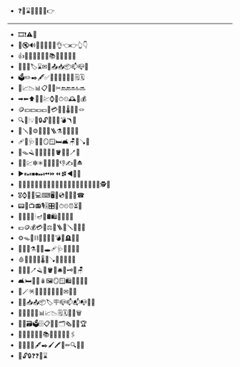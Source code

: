 - ❓💼⌛🔔📣📢📘👉
- ---
- 🎞️❗⚠️🐛
- 🔔🔇🔊📢📣🔔🔕🤚👌👈👉👆👇
- 👍📔📕📖📗📘📙📚📓📒📃📜📄
- 📰📑🔖🏷⌛✉📩📤📥📦📫📪📮
- 🗳✏✒🖋✅📝💼📁📂📅📆🗒🗓
- 📇📈📉📊📋❎📏✂🔚🔙🔛🔝🔜
- ➡⬅⬆🔼🔽💹⌚⏰⏱⏲🕰🧮💰
- 🪙💴💵💶💷💸💳🧾🧳🌡🧸🧶🪢
- 🔍🔎🕯💡🔦🔒🔓🔏🔐🔑💣🪃🏹
- 🔧🪛🔩⚙🔗🧰🧲🪜⚗🧪🧫🔬💉
- 🩹🩼🩺🩻🚪🪞🪟🛏🛋🪑🚽🪠🚿
- 🛁🪤🪒🧴🧷🧹🧺🧻🪣🧼🫧🪥🧽
- 🧯🛒💹❇✳🥇🥈🥉👋👎✍🫶⏏
- ▶⏸⏯⏹⏺⏭⏮⏩⏪⏫⏬◀🧑‍⚕
- 👨‍⚕👩‍⚕🧑‍💻👨‍💻👩‍💻🧑‍🚀👨‍🚀👩‍🚀👩‍🚒👮‍♀🕵🏅
- 🎖⌚📱📲💻⌨🖥💾💿📀📼📞☎
- 📟📠📺📻🎙🎚🎛🧭⏱⏲⏰⏳🔋
- 🪫🔌💡🔦🕯🪔🧯🛢🛍💸💵💴💶
- 💷🪙💰💳💎⚖🪮🪜🧰🪛🔧🔨🔩
- ⚙🪤🧱⛓⛓‍💥🧲🔫💣🧨🪦🔮📿
- 🧿🪬💈⚗🔭🔬🕳🩹🩺🩻🩼💊💉
- 🩸🧬🦠🧫🧪🌡🧹🪠🧺🧻🚽🚰🚿
- 🛁🛀🧼🪥🪒🧽🪣🧴🛎🔑🗝🚪🪑
- 🛋🛏🛌🧸🪆🖼🪞🪟🛍🛒🎁🎈🎏
- 🎀🪄🪅🎊🎉🪩🎎🏮🎐🧧✉📩📨
- 📧💌📥📤📦🏷🪧📪📫📬📭📮📯
- 📜📃📄📑🧾📊📈📉🗒🗓📆📅🗑
- 🪪📇🗃🗳🗄📋📁📂🗂🗞📰📓🏆
- 📔📒📕📗📘📙📚📖🔖🧷🔗📎🖇
- 📐📏🧮📌🖋✒🖌🖍📝✏🔍🔎🔏
- 🔐🔓🔒❓❓💼⌛
